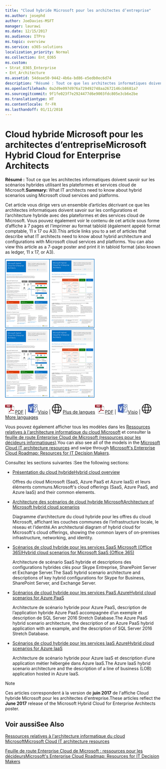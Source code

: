 ```yaml
---
title: "Cloud hybride Microsoft pour les architectes d’entreprise"
ms.author: josephd
author: JoeDavies-MSFT
manager: laurawi
ms.date: 12/15/2017
ms.audience: ITPro
ms.topic: overview
ms.service: o365-solutions
localization_priority: Normal
ms.collection: Ent_O365
ms.custom:
- Strat_O365_Enterprise
- Ent_Architecture
ms.assetid: 54deae50-9442-4b6a-bd86-e5edb0ec6d74
description: "Résumé : Tout ce que les architectes informatiques doivent savoir sur les scénarios hybrides utilisant les plateformes et services cloud de Microsoft."
ms.openlocfilehash: 0a2d9e097d976a729492748aa2672146cb8681a7
ms.sourcegitcommit: 9f1fe023f7e2924477d6e9003fdc805e3cb6e2be
ms.translationtype: HT
ms.contentlocale: fr-FR
ms.lasthandoff: 01/11/2018
---
```

# <a name="microsoft-hybrid-cloud-for-enterprise-architects"></a><span data-ttu-id="0f654-103">Cloud hybride Microsoft pour les architectes d’entreprise</span><span class="sxs-lookup"><span data-stu-id="0f654-103">Microsoft Hybrid Cloud for Enterprise Architects</span></span>

 <span data-ttu-id="0f654-104">**Résumé :** Tout ce que les architectes informatiques doivent savoir sur les scénarios hybrides utilisant les plateformes et services cloud de Microsoft.</span><span class="sxs-lookup"><span data-stu-id="0f654-104">**Summary:** What IT architects need to know about hybrid scenarios using Microsoft cloud services and platforms.</span></span>
  
<span data-ttu-id="0f654-p101">Cet article vous dirige vers un ensemble d’articles décrivant ce que les architectes informatiques doivent savoir sur les configurations et l’architecture hybride avec des plateformes et des services cloud de Microsoft. Vous pouvez également voir le contenu de cet article sous forme d’affiche à 7 pages et l’imprimer au format tabloïd (également appelé format comptable, 11 x 17 ou A3).</span><span class="sxs-lookup"><span data-stu-id="0f654-p101">This article links you to a set of articles that describe what IT architects need to know about hybrid architecture and configurations with Microsoft cloud services and platforms. You can also view this article as a 7-page poster and print it in tabloid format (also known as ledger, 11 x 17, or A3).</span></span>
  
<span data-ttu-id="0f654-107">[![Image miniature représentant le modèle du cloud hybride Microsoft](images/Hybrid_Poster/Hybrid_Cloud_Thumbnail.png)](https://www.microsoft.com/download/details.aspx?id=54424
)</span><span class="sxs-lookup"><span data-stu-id="0f654-107">[![Thumb image for the Microsoft hybrid cloud model](images/Hybrid_Poster/Hybrid_Cloud_Thumbnail.png)](https://www.microsoft.com/download/details.aspx?id=54424
)</span></span>
  
<span data-ttu-id="0f654-108">![Fichier PDF](images/Common_Images/PDFIcon.png)[PDF](https://go.microsoft.com/fwlink/p/?linkid=842082) | ![Fichier Visio](images/Common_Images/VisioIcon.png)[Visio](https://go.microsoft.com/fwlink/p/?linkid=842083) | ![Affichage d'une page contenant des versions dans d'autres langues](images/Common_Images/GlobeIcon.png)
[Plus de langues](https://www.microsoft.com/download/details.aspx?id=54424)</span><span class="sxs-lookup"><span data-stu-id="0f654-108">![PDF file](images/Common_Images/PDFIcon.png)[PDF](https://go.microsoft.com/fwlink/p/?linkid=842082) | ![Visio file](images/Common_Images/VisioIcon.png)[Visio](https://go.microsoft.com/fwlink/p/?linkid=842083) | ![See a page with versions in additional languages](images/Common_Images/GlobeIcon.png)
[More languages](https://www.microsoft.com/download/details.aspx?id=54424)</span></span>
  
<span data-ttu-id="0f654-109">Vous pouvez également afficher tous les modèles dans les [Ressources relatives à l'architecture informatique du cloud Microsoft](microsoft-cloud-it-architecture-resources.md) et consulter la [feuille de route Enterprise Cloud de Microsoft (ressources pour les décideurs informatiques)](https://aka.ms/cloudarchitecture).</span><span class="sxs-lookup"><span data-stu-id="0f654-109">You can also see all of the models in the [Microsoft Cloud IT architecture resources](microsoft-cloud-it-architecture-resources.md) and swipe through [Microsoft's Enterprise Cloud Roadmap: Resources for IT Decision Makers](https://aka.ms/cloudarchitecture).</span></span>
  
<span data-ttu-id="0f654-110">Consultez les sections suivantes :</span><span class="sxs-lookup"><span data-stu-id="0f654-110">See the following sections:</span></span>
  
- [<span data-ttu-id="0f654-111">Présentation du cloud hybride</span><span class="sxs-lookup"><span data-stu-id="0f654-111">Hybrid cloud overview</span></span>](hybrid-cloud-overview.md)
    
    <span data-ttu-id="0f654-112">Offres du cloud Microsoft (SaaS, Azure PaaS et Azure IaaS) et leurs éléments communs.</span><span class="sxs-lookup"><span data-stu-id="0f654-112">Microsoft's cloud offerings (SaaS, Azure PaaS, and Azure IaaS) and their common elements.</span></span>
    
- [<span data-ttu-id="0f654-113">Architecture des scénarios de cloud hybride Microsoft</span><span class="sxs-lookup"><span data-stu-id="0f654-113">Architecture of Microsoft hybrid cloud scenarios</span></span>](architecture-of-microsoft-hybrid-cloud-scenarios.md)
    
    <span data-ttu-id="0f654-114">Diagramme d’architecture du cloud hybride pour les offres du cloud Microsoft, affichant les couches communes de l’infrastructure locale, le réseau et l’identité.</span><span class="sxs-lookup"><span data-stu-id="0f654-114">An architectural diagram of hybrid cloud for Microsoft's cloud offerings, showing the common layers of on-premises infrastructure, networking, and identity.</span></span>
    
- [<span data-ttu-id="0f654-115">Scénarios de cloud hybride pour les services SaaS Microsoft (Office 365)</span><span class="sxs-lookup"><span data-stu-id="0f654-115">Hybrid cloud scenarios for Microsoft SaaS (Office 365)</span></span>](hybrid-cloud-scenarios-for-microsoft-saas-office-365.md)
    
    <span data-ttu-id="0f654-116">Architecture de scénario SaaS hybride et descriptions des configurations hybrides clés pour Skype Entreprise, SharePoint Server et Exchange Server.</span><span class="sxs-lookup"><span data-stu-id="0f654-116">The SaaS hybrid scenario architecture and descriptions of key hybrid configurations for Skype for Business, SharePoint Server, and Exchange Server.</span></span>
    
- [<span data-ttu-id="0f654-117">Scénarios de cloud hybride pour les services PaaS Azure</span><span class="sxs-lookup"><span data-stu-id="0f654-117">Hybrid cloud scenarios for Azure PaaS</span></span>](hybrid-cloud-scenarios-for-azure-paas.md)
    
    <span data-ttu-id="0f654-118">Architecture de scénario hybride pour Azure PaaS, description de l’application hybride Azure PaaS accompagnée d’un exemple et description de SQL Server 2016 Stretch Database.</span><span class="sxs-lookup"><span data-stu-id="0f654-118">The Azure PaaS hybrid scenario architecture, the description of an Azure PaaS hybrid application with an example, and the description of SQL Server 2016 Stretch Database.</span></span>
    
- [<span data-ttu-id="0f654-119">Scénarios de cloud hybride pour les services IaaS Azure</span><span class="sxs-lookup"><span data-stu-id="0f654-119">Hybrid cloud scenarios for Azure IaaS</span></span>](hybrid-cloud-scenarios-for-azure-iaas.md)
    
    <span data-ttu-id="0f654-120">Architecture de scénario hybride pour Azure IaaS et description d’une application métier hébergée dans Azure IaaS.</span><span class="sxs-lookup"><span data-stu-id="0f654-120">The Azure IaaS hybrid scenario architecture and the description of a line of business (LOB) application hosted in Azure IaaS.</span></span>
    
> [!NOTE]
> <span data-ttu-id="0f654-121">Ces articles correspondent à la version de **juin 2017** de l'affiche Cloud hybride Microsoft pour les architectes d'entreprise.</span><span class="sxs-lookup"><span data-stu-id="0f654-121">These articles reflect the **June 2017** release of the Microsoft Hybrid Cloud for Enterprise Architects poster.</span></span>
  
## <a name="see-also"></a><span data-ttu-id="0f654-122">Voir aussi</span><span class="sxs-lookup"><span data-stu-id="0f654-122">See Also</span></span>

[<span data-ttu-id="0f654-123">Ressources relatives à l'architecture informatique du cloud Microsoft</span><span class="sxs-lookup"><span data-stu-id="0f654-123">Microsoft Cloud IT architecture resources</span></span>](microsoft-cloud-it-architecture-resources.md)

<span data-ttu-id="0f654-124">[Feuille de route Enterprise Cloud de Microsoft : ressources pour les décideurs](https://sway.com/FJ2xsyWtkJc2taRD)</span><span class="sxs-lookup"><span data-stu-id="0f654-124">[Microsoft's Enterprise Cloud Roadmap: Resources for IT Decision Makers](https://sway.com/FJ2xsyWtkJc2taRD)</span></span>



